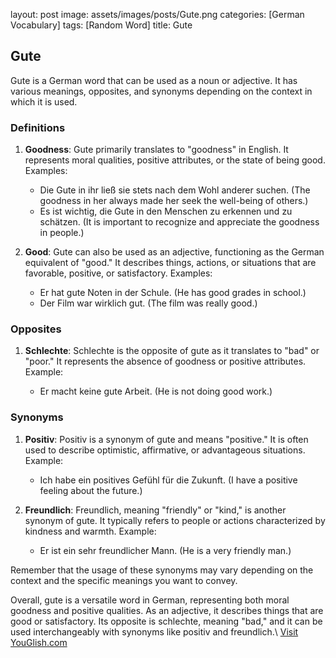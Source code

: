 layout: post
image: assets/images/posts/Gute.png 
categories: [German Vocabulary]
tags: [Random Word]
title: Gute

## Gute

Gute is a German word that can be used as a noun or adjective. It has various meanings, opposites, and synonyms depending on the context in which it is used.

### Definitions

1. **Goodness**: Gute primarily translates to "goodness" in English. It represents moral qualities, positive attributes, or the state of being good. Examples:

   - Die Gute in ihr ließ sie stets nach dem Wohl anderer suchen. (The goodness in her always made her seek the well-being of others.)
   - Es ist wichtig, die Gute in den Menschen zu erkennen und zu schätzen. (It is important to recognize and appreciate the goodness in people.)

2. **Good**: Gute can also be used as an adjective, functioning as the German equivalent of "good." It describes things, actions, or situations that are favorable, positive, or satisfactory. Examples:

   - Er hat gute Noten in der Schule. (He has good grades in school.)
   - Der Film war wirklich gut. (The film was really good.)

### Opposites

1. **Schlechte**: Schlechte is the opposite of gute as it translates to "bad" or "poor." It represents the absence of goodness or positive attributes. Example:

   - Er macht keine gute Arbeit. (He is not doing good work.)

### Synonyms

1. **Positiv**: Positiv is a synonym of gute and means "positive." It is often used to describe optimistic, affirmative, or advantageous situations. Example:

   - Ich habe ein positives Gefühl für die Zukunft. (I have a positive feeling about the future.)

2. **Freundlich**: Freundlich, meaning "friendly" or "kind," is another synonym of gute. It typically refers to people or actions characterized by kindness and warmth. Example:

   - Er ist ein sehr freundlicher Mann. (He is a very friendly man.)

Remember that the usage of these synonyms may vary depending on the context and the specific meanings you want to convey.

Overall, gute is a versatile word in German, representing both moral goodness and positive qualities. As an adjective, it describes things that are good or satisfactory. Its opposite is schlechte, meaning "bad," and it can be used interchangeably with synonyms like positiv and freundlich.\ <a id="yg-widget-0" class="youglish-widget" data-query="Gute" data-lang="german" data-components="8412" data-auto-start="0" data-bkg-color="theme_light" data-title="How%20to%20pronounce%20Gute%20in%20German"  rel="nofollow" href="https://youglish.com">Visit YouGlish.com</a><script async src="https://youglish.com/public/emb/widget.js" charset="utf-8"></script>